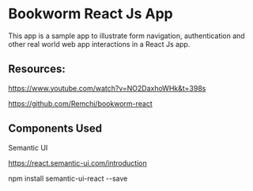 # Bookworm React Js App

This app is a sample app to illustrate form navigation, authentication and other real world web app interactions in a React Js app.

## Resources:
https://www.youtube.com/watch?v=NO2DaxhoWHk&t=398s

https://github.com/Remchi/bookworm-react


## Components Used
Semantic UI 

https://react.semantic-ui.com/introduction

npm install semantic-ui-react --save